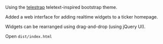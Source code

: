 Using the [telestrap](https://github.com/iamsteadman/telestrap)
teletext-inspired bootstrap theme.

Added a web interface for adding realtime widgets to a ticker homepage.

Widgets can be rearranged using drag-and-drop (using jQuery UI).

Open `dist/index.html`
